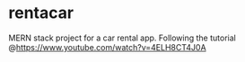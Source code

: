 # rentacar
MERN stack project for a car rental app. Following the tutorial @https://www.youtube.com/watch?v=4ELH8CT4J0A
